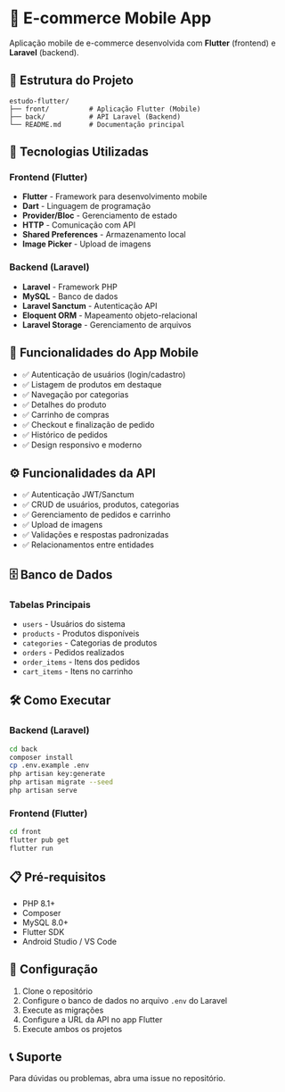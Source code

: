 # 🛒 E-commerce Mobile App

Aplicação mobile de e-commerce desenvolvida com **Flutter** (frontend) e **Laravel** (backend).

## 📁 Estrutura do Projeto

```
estudo-flutter/
├── front/          # Aplicação Flutter (Mobile)
├── back/           # API Laravel (Backend)
└── README.md       # Documentação principal
```

## 🚀 Tecnologias Utilizadas

### Frontend (Flutter)
- **Flutter** - Framework para desenvolvimento mobile
- **Dart** - Linguagem de programação
- **Provider/Bloc** - Gerenciamento de estado
- **HTTP** - Comunicação com API
- **Shared Preferences** - Armazenamento local
- **Image Picker** - Upload de imagens

### Backend (Laravel)
- **Laravel** - Framework PHP
- **MySQL** - Banco de dados
- **Laravel Sanctum** - Autenticação API
- **Eloquent ORM** - Mapeamento objeto-relacional
- **Laravel Storage** - Gerenciamento de arquivos

## 📱 Funcionalidades do App Mobile

- ✅ Autenticação de usuários (login/cadastro)
- ✅ Listagem de produtos em destaque
- ✅ Navegação por categorias
- ✅ Detalhes do produto
- ✅ Carrinho de compras
- ✅ Checkout e finalização de pedido
- ✅ Histórico de pedidos
- ✅ Design responsivo e moderno

## ⚙️ Funcionalidades da API

- ✅ Autenticação JWT/Sanctum
- ✅ CRUD de usuários, produtos, categorias
- ✅ Gerenciamento de pedidos e carrinho
- ✅ Upload de imagens
- ✅ Validações e respostas padronizadas
- ✅ Relacionamentos entre entidades

## 🗄️ Banco de Dados

### Tabelas Principais
- `users` - Usuários do sistema
- `products` - Produtos disponíveis
- `categories` - Categorias de produtos
- `orders` - Pedidos realizados
- `order_items` - Itens dos pedidos
- `cart_items` - Itens no carrinho

## 🛠️ Como Executar

### Backend (Laravel)
```bash
cd back
composer install
cp .env.example .env
php artisan key:generate
php artisan migrate --seed
php artisan serve
```

### Frontend (Flutter)
```bash
cd front
flutter pub get
flutter run
```

## 📋 Pré-requisitos

- PHP 8.1+
- Composer
- MySQL 8.0+
- Flutter SDK
- Android Studio / VS Code

## 🔧 Configuração

1. Clone o repositório
2. Configure o banco de dados no arquivo `.env` do Laravel
3. Execute as migrações
4. Configure a URL da API no app Flutter
5. Execute ambos os projetos

## 📞 Suporte

Para dúvidas ou problemas, abra uma issue no repositório. 